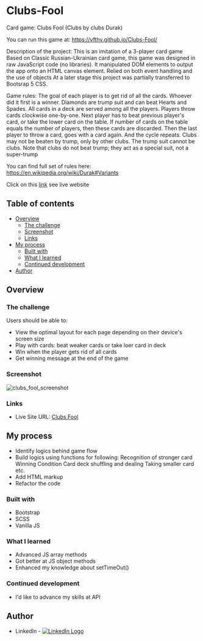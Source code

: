 # Clubs-Fool
Card game: Clubs Fool (Clubs by clubs Durak)

You can run this game at:
https://vfthv.github.io/Clubs-Fool/

  Description of the project: 
This is an imitation of a 3-player card game
Based on Classic Russian-Ukrainian card game, this game was designed in raw JavaScript code (no libraries).
It manipulated DOM elements to output the app onto an HTML canvas element.
Relied on both event handling and the use of objects
At a later stage this project was partially transferred to Bootsrap 5 CSS.

  Game rules:
The goal of each player is to get rid of all the cards. Whoever did it first is a winner.
Diamonds are trump suit and can beat Hearts and Spades.
All cards in a deck are served among all the players. Players throw cards clockwise one-by-one. Next
player has to beat previous player's card, or take the lower card on the table.
If number of cards on the table equals the number of players, then these cards are discarded. Then the last 
player to throw a card, goes with a card again. And the cycle repeats.
Clubs may not be beaten by trump, only by other clubs. 
The trump suit cannot be clubs. Note that clubs do not beat trump; they act as a special suit, not a super-trump

  You can find full set of rules here: 
https://en.wikipedia.org/wiki/Durak#Variants

Click on this [link](https://vfthv.github.io/Clubs-Fool/) see live website 

## Table of contents

- [Overview](#overview)
  - [The challenge](#the-challenge)
  - [Screenshot](#screenshot)
  - [Links](#links)
- [My process](#my-process)
  - [Built with](#built-with)
  - [What I learned](#what-i-learned)
  - [Continued development](#continued-development)
- [Author](#author)

## Overview

### The challenge

Users should be able to:

- View the optimal layout for each page depending on their device's screen size
- Play with cards: beat weaker cards or take loer card in deck
- Win when the player gets rid of all cards
- Get winning message at the end of the game

### Screenshot

![clubs_fool_screenshot](https://user-images.githubusercontent.com/101958139/190836943-b33c918c-dbe2-46f2-a7dd-ee294b3cd336.png)

### Links

- Live Site URL: [Clubs Fool](https://vfthv.github.io/Clubs-Fool/) 

## My process

- Identify logics behind game flow
- Build logics using functions for following: 
    Recognition of stronger card
    Winning Condition
    Card deck shuffling and dealing
    Taking smaller card 
    etc.
- Add HTML markup
- Refactor the code

### Built with

- Bootstrap
- SCSS
- Vanilla JS

### What I learned

- Advanced JS array methods
- Got better at JS object methods
- Enhanced my knowledge about setTimeOut()

### Continued development

- I'd like to advance my skills at API

## Author

- LinkedIn - <a href="https://www.linkedin.com/in/vadim-fthv/">![LinkedIn Logo](https://user-images.githubusercontent.com/101958139/189750228-d0c111e2-6d7f-4fe7-8bb2-dbc13b28991e.png "LinkedIn")
</a>

